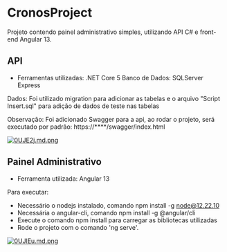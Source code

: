 
# CronosProject

  

Projeto contendo painel administrativo simples, utilizando API C# e front-end Angular 13.

  

## API ##
- Ferramentas utilizadas:
.NET Core 5
Banco de Dados: SQLServer Express

Dados: Foi utilizado migration para adicionar as tabelas e o arquivo "Script Insert.sql" para adição de dados de teste nas tabelas

Observação: Foi adicionado Swagger para a api, ao rodar o projeto, será executado por padrão: https://****/swagger/index.html

[![0UJE2j.md.png](https://iili.io/0UJE2j.md.png)](https://freeimage.host/i/0UJE2j)
  

## Painel Administrativo ##
- Ferramenta utilizada: Angular 13 

Para executar:
- Necessário o nodejs instalado, comando npm install -g node@12.22.10
- Necessária o angular-cli, comando npm install -g @angular/cli
- Execute o comando npm install para carregar as bibliotecas utilizadas
- Rode o projeto com o comando 'ng serve'.

[![0UJlEu.md.png](https://iili.io/0UJlEu.md.png)](https://freeimage.host/i/0UJlEu)
